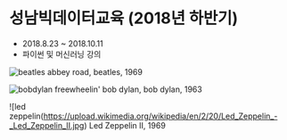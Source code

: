 # 성남빅데이터교육 (2018년 하반기)

- 2018.8.23 ~ 2018.10.11
- 파이썬 및 머신러닝 강의

![beatles](https://upload.wikimedia.org/wikipedia/ko/thumb/d/df/비틀즈_-_Abbey_Road.jpg/220px-비틀즈_-_Abbey_Road.jpg)
abbey road, beatles, 1969

![bobdylan](https://upload.wikimedia.org/wikipedia/en/d/d6/Bob_Dylan_-_The_Freewheelin%27_Bob_Dylan.jpg)
freewheelin' bob dylan, bob dylan, 1963

![led zeppelin(https://upload.wikimedia.org/wikipedia/en/2/20/Led_Zeppelin_-_Led_Zeppelin_II.jpg)
Led Zeppelin II, 1969
